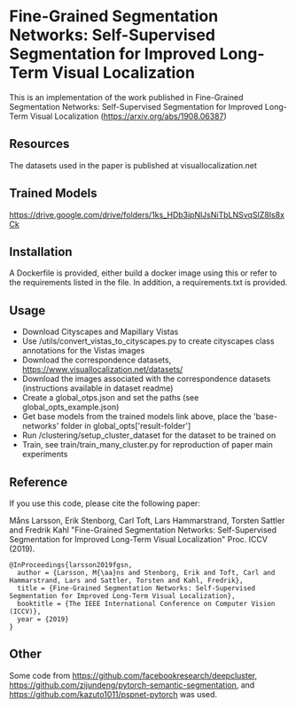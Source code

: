 # Fine-Grained Segmentation Networks: Self-Supervised Segmentation for Improved Long-Term Visual Localization
This is an implementation of the work published in Fine-Grained Segmentation Networks: Self-Supervised Segmentation for Improved Long-Term Visual Localization (https://arxiv.org/abs/1908.06387)

## Resources 
The datasets used in the paper is published at visuallocalization.net

## Trained Models
https://drive.google.com/drive/folders/1ks_HDb3ipNlJsNiTbLNSvqSIZ8Is8xCk

## Installation
A Dockerfile is provided, either build a docker image using this or refer to the requirements listed in the file.
In addition, a requirements.txt is provided.

## Usage 
- Download Cityscapes and Mapillary Vistas
- Use /utils/convert_vistas_to_cityscapes.py to create cityscapes class annotations for the Vistas images
- Download the correspondence datasets, https://www.visuallocalization.net/datasets/
- Download the images associated with the correspondence datasets (instructions available in dataset readme)
- Create a global_otps.json and set the paths (see global_opts_example.json)
- Get base models from the trained models link above, place the 'base-networks' folder in global_opts['result-folder']
- Run /clustering/setup_cluster_dataset for the dataset to be trained on
- Train, see train/train_many_cluster.py for reproduction of paper main experiments

## Reference
If you use this code, please cite the following paper:

Måns Larsson, Erik Stenborg, Carl Toft, Lars Hammarstrand, Torsten Sattler and Fredrik Kahl
"Fine-Grained Segmentation Networks: Self-Supervised Segmentation for Improved Long-Term Visual Localization" Proc. ICCV (2019).

```
@InProceedings{larsson2019fgsn,
  author = {Larsson, M{\aa}ns and Stenborg, Erik and Toft, Carl and Hammarstrand, Lars and Sattler, Torsten and Kahl, Fredrik},
  title = {Fine-Grained Segmentation Networks: Self-Supervised Segmentation for Improved Long-Term Visual Localization},
  booktitle = {The IEEE International Conference on Computer Vision (ICCV)},
  year = {2019}
} 
```

## Other
Some code from https://github.com/facebookresearch/deepcluster, https://github.com/zijundeng/pytorch-semantic-segmentation, and https://github.com/kazuto1011/pspnet-pytorch was used.
